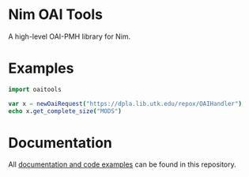 # Nim OAI Tools

A high-level OAI-PMH library for Nim.

# Examples

``` nim
import oaitools

var x = newOaiRequest("https://dpla.lib.utk.edu/repox/OAIHandler")
echo x.get_complete_size("MODS")
```

# Documentation

All [documentation and code examples](https://markpbaggett.github.io/noaitools/) can be found in this repository.